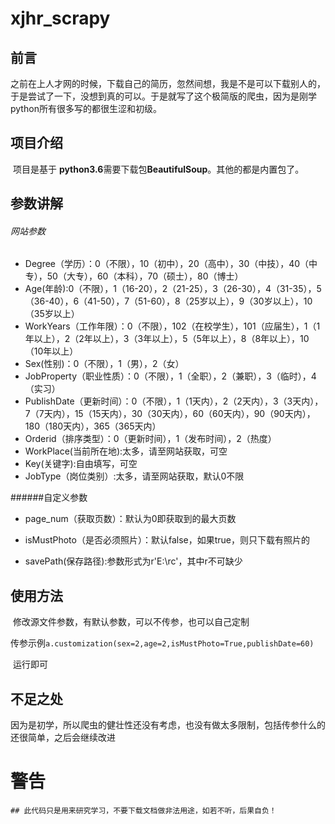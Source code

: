 # xjhr_scrapy 
## 前言
​	之前在上人才网的时候，下载自己的简历，忽然间想，我是不是可以下载别人的，于是尝试了一下，没想到真的可以。于是就写了这个极简版的爬虫，因为是刚学python所有很多写的都很生涩和初级。

## 项目介绍

​	项目是基于 **python3.6**需要下载包**BeautifulSoup**。其他的都是内置包了。

## 参数讲解 

###### 网站参数
* Degree（学历）：0（不限），10（初中），20（高中），30（中技），40（中专），50（大专），60（本科），70（硕士），80（博士）
* Age(年龄):0（不限），1（16-20），2（21-25），3（26-30），4（31-35），5（36-40），6（41-50），7（51-60），8（25岁以上），9（30岁以上），10（35岁以上）
* WorkYears（工作年限）：0（不限），102（在校学生），101（应届生），1（1年以上），2（2年以上），3（3年以上），5（5年以上），8（8年以上），10（10年以上）     
* Sex(性别)：0（不限），1（男），2（女）
* JobProperty（职业性质）：0（不限），1（全职），2（兼职），3（临时），4（实习）
* PublishDate（更新时间）：0（不限），1（1天内），2（2天内），3（3天内），7（7天内），15（15天内），30（30天内），60（60天内），90（90天内），180（180天内），365（365天内）
* Orderid（排序类型）：0（更新时间），1（发布时间），2（热度）
* WorkPlace(当前所在地):太多，请至网站获取，可空
* Key(关键字):自由填写，可空
* JobType（岗位类别）:太多，请至网站获取，默认0不限

######自定义参数
* page_num（获取页数）：默认为0即获取到的最大页数

* isMustPhoto（是否必须照片）：默认false，如果true，则只下载有照片的

* savePath(保存路径):参数形式为r'E:\rc'，其中r不可缺少

## 使用方法

​	修改源文件参数，有默认参数，可以不传参，也可以自己定制

​	传参示例``` a.customization(sex=2,age=2,isMustPhoto=True,publishDate=60) ```

​	运行即可

## 不足之处

​	因为是初学，所以爬虫的健壮性还没有考虑，也没有做太多限制，包括传参什么的还很简单，之后会继续改进

# 警告

	## 此代码只是用来研究学习，不要下载文档做非法用途，如若不听，后果自负！




